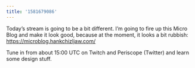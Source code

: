 ```yaml
---
title: '1581679086'
---
```

Today’s stream is going to be a bit different. I’m going to fire up this Micro Blog and make it look good, because at the moment, it looks a bit rubbish: <https://microblog.hankchizljaw.com/>

Tune in from about 15:00 UTC on Twitch and Periscope (Twitter) and learn some design stuff.
